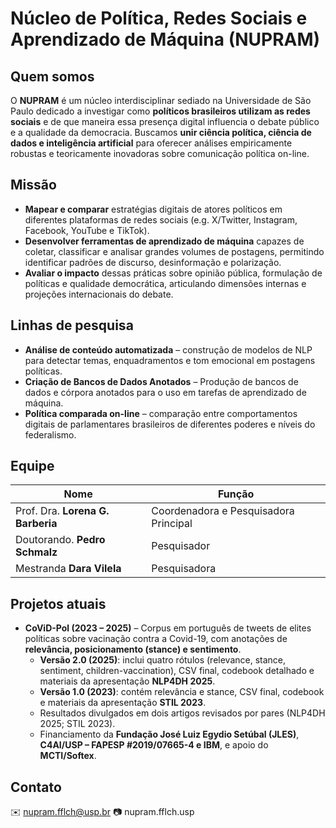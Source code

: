 # Núcleo de Política, Redes Sociais e Aprendizado de Máquina (NUPRAM) 

## Quem somos
O **NUPRAM** é um núcleo interdisciplinar sediado na Universidade de São Paulo dedicado a investigar como **políticos brasileiros utilizam as redes sociais** e de que maneira essa presença digital influencia o debate público e a qualidade da democracia. Buscamos **unir ciência política, ciência de dados e inteligência artificial** para oferecer análises empiricamente robustas e teoricamente inovadoras sobre comunicação política on-line.

## Missão
- **Mapear e comparar** estratégias digitais de atores políticos em diferentes plataformas de redes sociais (e.g. X/Twitter, Instagram, Facebook, YouTube e TikTok).  
- **Desenvolver ferramentas de aprendizado de máquina** capazes de coletar, classificar e analisar grandes volumes de postagens, permitindo identificar padrões de discurso, desinformação e polarização.  
- **Avaliar o impacto** dessas práticas sobre opinião pública, formulação de políticas e qualidade democrática, articulando dimensões internas e projeções internacionais do debate.  

## Linhas de pesquisa
- **Análise de conteúdo automatizada** – construção de modelos de NLP para detectar temas, enquadramentos e tom emocional em postagens políticas.  
- **Criação de Bancos de Dados Anotados** – Produção de bancos de dados e córpora anotados para o uso em tarefas de aprendizado de máquina.
- **Política comparada on-line** – comparação entre comportamentos digitais de parlamentares brasileiros de diferentes poderes e níveis do federalismo.  


## Equipe
| Nome                 | Função          |
|----------------------|-----------------|
| Prof. Dra. **Lorena G. Barberia** | Coordenadora e Pesquisadora Principal |
| Doutorando. **Pedro Schmalz**       | Pesquisador |
| Mestranda **Dara Vilela** | Pesquisadora    |

## Projetos atuais
- **CoViD-Pol (2023 – 2025)** – Corpus em português de tweets de elites políticas sobre vacinação contra a Covid-19, com anotações de **relevância, posicionamento (stance) e sentimento**.  
  - **Versão 2.0 (2025)**: inclui quatro rótulos (relevance, stance, sentiment, children-vaccination), CSV final, codebook detalhado e materiais da apresentação **NLP4DH 2025**.  
  - **Versão 1.0 (2023)**: contém relevância e stance, CSV final, codebook e materiais da apresentação **STIL 2023**.  
  - Resultados divulgados em dois artigos revisados por pares (NLP4DH 2025; STIL 2023).  
  - Financiamento da **Fundação José Luiz Egydio Setúbal (JLES)**, **C4AI/USP – FAPESP #2019/07665-4 e IBM**, e apoio do **MCTI/Softex**.

## Contato
✉️ nupram.fflch@usp.br
📷 nupram.fflch.usp
